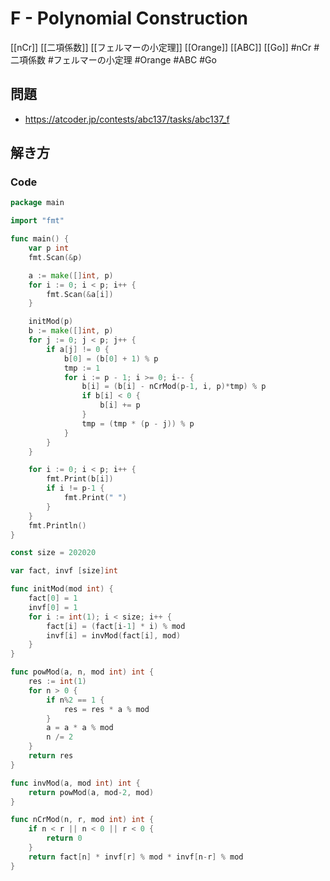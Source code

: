 # F - Polynomial Construction
[[nCr]] [[二項係数]] [[フェルマーの小定理]] [[Orange]] [[ABC]] [[Go]]
#nCr #二項係数 #フェルマーの小定理 #Orange #ABC #Go 

## 問題
- https://atcoder.jp/contests/abc137/tasks/abc137_f

## 解き方
### Code
```go
package main

import "fmt"

func main() {
	var p int
	fmt.Scan(&p)

	a := make([]int, p)
	for i := 0; i < p; i++ {
		fmt.Scan(&a[i])
	}

	initMod(p)
	b := make([]int, p)
	for j := 0; j < p; j++ {
		if a[j] != 0 {
			b[0] = (b[0] + 1) % p
			tmp := 1
			for i := p - 1; i >= 0; i-- {
				b[i] = (b[i] - nCrMod(p-1, i, p)*tmp) % p
				if b[i] < 0 {
					b[i] += p
				}
				tmp = (tmp * (p - j)) % p
			}
		}
	}

	for i := 0; i < p; i++ {
		fmt.Print(b[i])
		if i != p-1 {
			fmt.Print(" ")
		}
	}
	fmt.Println()
}

const size = 202020

var fact, invf [size]int

func initMod(mod int) {
	fact[0] = 1
	invf[0] = 1
	for i := int(1); i < size; i++ {
		fact[i] = (fact[i-1] * i) % mod
		invf[i] = invMod(fact[i], mod)
	}
}

func powMod(a, n, mod int) int {
	res := int(1)
	for n > 0 {
		if n%2 == 1 {
			res = res * a % mod
		}
		a = a * a % mod
		n /= 2
	}
	return res
}

func invMod(a, mod int) int {
	return powMod(a, mod-2, mod)
}

func nCrMod(n, r, mod int) int {
	if n < r || n < 0 || r < 0 {
		return 0
	}
	return fact[n] * invf[r] % mod * invf[n-r] % mod
}
```